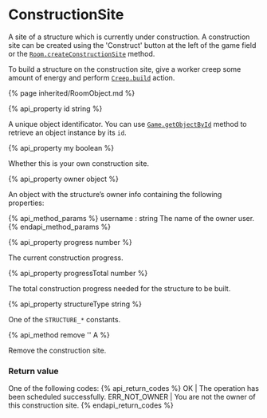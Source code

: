# ConstructionSite

A site of a structure which is currently under construction. A construction site can be created using the 'Construct' button at the left of the game field or the [`Room.createConstructionSite`](#Room.createConstructionSite) method.

To build a structure on the construction site, give a worker creep some amount of energy and perform [`Creep.build`](#Creep.build) action.

{% page inherited/RoomObject.md %} 

{% api_property id string %}
 


A unique object identificator. You can use <a href="#Game.getObjectById"><code>Game.getObjectById</code></a> method to retrieve an object instance by its <code>id</code>.



{% api_property my boolean %}



Whether this is your own construction site.



{% api_property owner object %}



An object with the structure’s owner info containing the following properties:

{% api_method_params %}
username : string
The name of the owner user.
{% endapi_method_params %}


{% api_property progress number %}



The current construction progress.



{% api_property progressTotal number %}



The total construction progress needed for the structure to be built.



{% api_property structureType string %}



One of the <code>STRUCTURE_*</code> constants.



{% api_method remove '' A %}



Remove the construction site.



### Return value

One of the following codes:
{% api_return_codes %}
OK | The operation has been scheduled successfully.
ERR_NOT_OWNER | You are not the owner of this construction site.
{% endapi_return_codes %}


